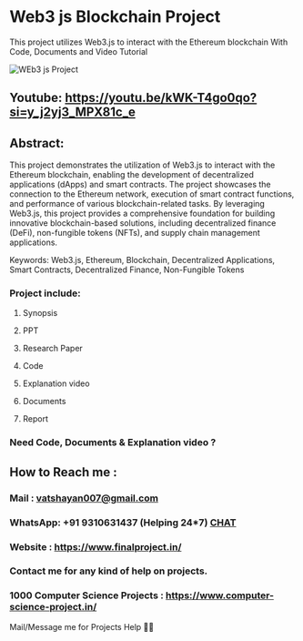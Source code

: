 # Web3 js Blockchain Project
This project utilizes Web3.js to interact with the Ethereum blockchain With Code, Documents and Video Tutorial

![WEb3 js Project](https://github.com/user-attachments/assets/7f262db8-2197-41ab-a2ef-8e479b019d65)

## Youtube: https://youtu.be/kWK-T4go0qo?si=y_j2yj3_MPX81c_e

## Abstract: 
This project demonstrates the utilization of Web3.js to interact with the Ethereum blockchain, enabling the development of decentralized applications (dApps) and smart contracts. The project showcases the connection to the Ethereum network, execution of smart contract functions, and performance of various blockchain-related tasks. By leveraging Web3.js, this project provides a comprehensive foundation for building innovative blockchain-based solutions, including decentralized finance (DeFi), non-fungible tokens (NFTs), and supply chain management applications.

Keywords: Web3.js, Ethereum, Blockchain, Decentralized Applications, Smart Contracts, Decentralized Finance, Non-Fungible Tokens

### Project include: 

1. Synopsis

2. PPT

3. Research Paper


4. Code

5. Explanation video

6. Documents

7. Report


### Need Code, Documents & Explanation video ? 

## How to Reach me :

### Mail : vatshayan007@gmail.com 

### WhatsApp: +91 9310631437 (Helping 24*7) **[CHAT](https://wa.me/message/CHWN2AHCPMAZK1)** 

### Website : https://www.finalproject.in/

### Contact me for any kind of help on projects.
### 1000 Computer Science Projects : https://www.computer-science-project.in/


Mail/Message me for Projects Help 🙏🏻


